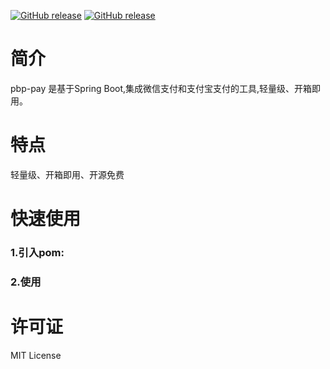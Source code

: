 [![GitHub release](https://img.shields.io/github/v/tag/hlinfocc/dbdesign.svg?label=%E6%9C%80%E6%96%B0%E7%89%88%E6%9C%AC)](https://github.com/hlinfocc/dbdesign/releases)
[![GitHub release](https://img.shields.io/badge/%E7%AB%8B%E5%8D%B3%E4%B8%8B%E8%BD%BD-cf2727)](https://github.com/hlinfocc/dbdesign/releases)

# 简介

pbp-pay 是基于Spring Boot,集成微信支付和支付宝支付的工具,轻量级、开箱即用。

# 特点

轻量级、开箱即用、开源免费


# 快速使用

### 1.引入pom:



### 2.使用


# 许可证
MIT License 
